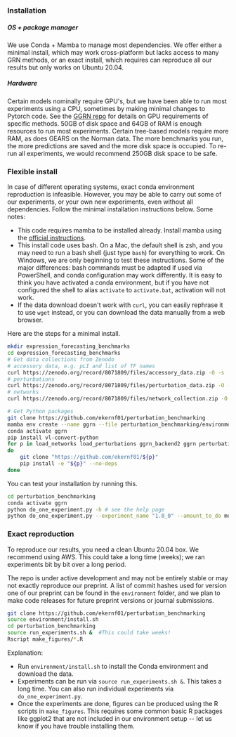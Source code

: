 ### Installation

##### OS + package manager

We use Conda + Mamba to manage most dependencies. We offer either a minimal install, which may work cross-platform but lacks access to many GRN methods, or an exact install, which requires can reproduce all our results but only works on Ubuntu 20.04. 

##### Hardware

Certain models nominally require GPU's, but we have been able to run most experiments using a CPU, sometimes by making minimal changes to Pytorch code. See the [GGRN repo](https://github.com/ekernf01/ggrn) for details on GPU requirements of specific methods. 50GB of disk space and 64GB of RAM is enough resources to run most experiments. Certain tree-based models require more RAM, as does GEARS on the Norman data. The more benchmarks you run, the more predictions are saved and the more disk space is occupied. To re-run all experiments, we would recommend 250GB disk space to be safe. 

### Flexible install

In case of different operating systems, exact conda environment reproduction is infeasible. However, you may be able to carry out some of our experiments, or your own new experiments, even without all dependencies. Follow the minimal installation instructions below. Some notes:

- This code requires mamba to be installed already. Install mamba using the [official instructions](https://mamba.readthedocs.io/en/latest/installation.html).
- This install code uses bash. On a Mac, the default shell is zsh, and you may need to run a bash shell (just type `bash`) for everything to work. On Windows, we are only beginning to test these instructions. Some of the major differences: bash commands must be adapted if used via PowerShell, and conda configuration may work differently. It is easy to think you have activated a conda environment, but if you have not configured the shell to alias `activate` to `activate.bat`, activation will not work.
- If the data download doesn't work with `curl`, you can easily rephrase it to use `wget` instead, or you can download the data manually from a web browser.

Here are the steps for a minimal install. 

```bash
mkdir expression_forecasting_benchmarks
cd expression_forecasting_benchmarks
# Get data collections from Zenodo 
# accessory data, e.g. pLI and list of TF names
curl https://zenodo.org/record/8071809/files/accessory_data.zip -O -s  && unzip accessory_data.zip > accessory_data.log &
# perturbations 
curl https://zenodo.org/record/8071809/files/perturbation_data.zip -O -s perturbation_data.log && unzip perturbation_data.zip && mv perturbation_data_ perturbation_data > perturbation_data.log &
# networks
curl https://zenodo.org/record/8071809/files/network_collection.zip -O -s network_collection.log  && unzip network_collection.zip > network_collection.log &

# Get Python packages
git clone https://github.com/ekernf01/perturbation_benchmarking
mamba env create --name ggrn --file perturbation_benchmarking/environment/conda_inputs_minimal.yaml
conda activate ggrn
pip install vl-convert-python
for p in load_networks load_perturbations ggrn_backend2 ggrn perturbation_benchmarking_package geneformer_embeddings
do
    git clone "https://github.com/ekernf01/${p}"
    pip install -e "${p}" --no-deps 
done
```

You can test your installation by running this.

```bash
cd perturbation_benchmarking
conda activate ggrn
python do_one_experiment.py -h # see the help page
python do_one_experiment.py --experiment_name "1.0_0" --amount_to_do models
```

### Exact reproduction

To reproduce our results, you need a clean Ubuntu 20.04 box. We recommend using AWS. This could take a long time (weeks); we ran experiments bit by bit over a long period. 

The repo is under active development and may not be entirely stable or may not exactly reproduce our preprint. A list of commit hashes used for version one of our preprint can be found in the `environment` folder, and we plan to make code releases for future preprint versions or journal submissions.

```bash
git clone https://github.com/ekernf01/perturbation_benchmarking
source environment/install.sh
cd perturbation_benchmarking
source run_experiments.sh &  #This could take weeks!
Rscript make_figures/*.R 
```

Explanation:

- Run  `environment/install.sh` to install the Conda environment and download the data.
- Experiments can be run via `source run_experiments.sh &`. This takes a long time. You can also run individual experiments via `do_one_experiment.py`.  
- Once the experiments are done, figures can be produced using the R scripts in `make_figures`. This requires some common basic R packages like ggplot2 that are not included in our environment setup -- let us know if you have trouble installing them.


